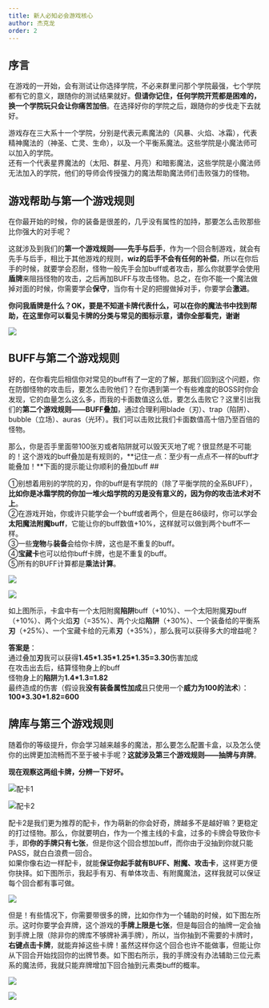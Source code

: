 ```yaml
---
title: 新人必知必会游戏核心
author: 杰克龙
order: 2
---
```

## 序言
在游戏的一开始，会有测试让你选择学院，不必来群里问那个学院最强，七个学院都有它的意义，跟随你的测试结果就好。**但请你记住，任何学院开荒都是困难的，换一个学院玩只会让你痛苦加倍**。在选择好你的学院之后，跟随你的步伐走下去就好。  

游戏存在三大系十一个学院，分别是代表元素魔法的（风暴、火焰、冰霜），代表精神魔法的（神圣、亡灵、生命），以及一个平衡系魔法。这些学院是小魔法师可以加入的学院。  
还有一个代表星界魔法的（太阳、群星、月亮）和暗影魔法，这些学院是小魔法师无法加入的学院，他们的导师会传授强力的魔法帮助魔法师们击败强力的怪物。

## **游戏帮助与第一个游戏规则**

在你最开始的时候，你的装备是很差的，几乎没有属性的加持，那要怎么击败那些比你强大的对手呢？

这就涉及到我们的**第一个游戏规则——先手与后手**，作为一个回合制游戏，就会有先手与后手，相比于其他游戏的规则，**wiz的后手不会有任何的补偿**，所以在你后手的时候，就要学会忍耐，怪物一般先手会加buff或者攻击，那么你就要学会使用**盾牌**来阻挡怪物的攻击，之后再加BUFF与攻击怪物。总之，在你不能一个魔法做掉对面的时候，你需要学会**保守**，当你有十足的把握做掉对手，你要学会**激进**。

**你问我盾牌是什么？OK，要是不知道卡牌代表什么，可以在你的魔法书中找到帮助，在这里你可以看见卡牌的分类与常见的图标示意，请你全部看完，谢谢**

![](images/帮助界面-1-1024x647.png)

## **BUFF与第二个游戏规则**

好的，在你看完后相信你对常见的buff有了一定的了解，那我们回到这个问题，你在防御怪物的攻击后，要怎么击败他们？在你遇到第一个有些难度的BOSS时你会发现，它的血量怎么这么多，而我的卡面数值这么低，要怎么击败它？这里引出我们的**第二个游戏规则——BUFF叠加**，通过合理利用blade（刃）、trap（陷阱）、bubble（立场）、auras（光环）。我们可以击败比我们卡面数值高十倍乃至百倍的怪物。

那么，你是否手里面带100张刃或者陷阱就可以毁天灭地了呢？很显然是不可能的！这个游戏的buff叠加是有规则的，**记住一点：至少有一点点不一样的buff才能叠加！**下面的提示能让你顺利的叠加buff ##

①别想着用别的学院的刃，你的buff是有学院的（除了平衡学院的全系BUFF），**比如你是冰霜学院的你加一堆火焰学院的刃是没有意义的，因为你的攻击法术对不上**。  
②在游戏开始，你或许只能学会一个buff或者两个，但是在86级时，你可以学会**太阳魔法附魔buff**，它能让你的buff数值+10%，这样就可以做到两个buff不一样。  
③一些**宠物**与**装备**会给你卡牌，这也是不重复的buff。  
④**宝藏卡**也可以给你buff卡牌，也是不重复的buff。  
⑤所有的BUFF计算都是**乘法计算**。

![](images/BUFF1.png)

![](images/BUFF2.png)

如上图所示，卡盒中有一个太阳附魔**陷阱**buff（+10%）、一个太阳附魔**刃**buff（+10%）、两个火焰**刃**（=35%）、两个火焰**陷阱**（+30%）、一个装备给的平衡系**刃**（+25%）、一个宝藏卡给的元素**刃**（+35%），那么我可以获得多大的增益呢？  
  
**答案是**：  
通过叠加**刃**我可以获得**1.45\*1.35\*1.25\*1.35=3.30**伤害加成  
在攻击出去后，结算怪物身上的buff  
怪物身上的**陷阱**为**1.4\*1.3=1.82**  
最终造成的伤害（假设我**没有装备属性加成**且只使用一个**威力为100的法术**）：**100\*3.30\*1.82=600**

## **牌库与第三个游戏规则**

随着你的等级提升，你会学习越来越多的魔法，那么要怎么配置卡盒，以及怎么使你的出牌更加流畅而不至于被卡手呢？**这就涉及第三个游戏规则——抽牌与弃牌**。

**现在观察这两组卡牌，分辨一下好坏。**

![配卡1](images/配卡1.png)

![配卡2](images/配卡2.png)

配卡2是我们更为推荐的配卡，作为萌新的你会好奇，牌越多不是越好嘛？更稳定的打过怪物。那么，你就要明白，作为一个推主线的卡盒，过多的卡牌会导致你卡手，即**你的手牌只有七张**，但是你这个回合想加buff，而你由于没抽到你就只能PASS，就白白浪费一回合。  
如果你像右边一样配卡，就能**保证你起手就有BUFF、附魔、攻击卡**，这样更方便你抉择。如下图所示，我起手有刃、有单体攻击、有附魔魔法，这样我就可以保证每个回合都有事可做。

![](images/抽牌-1024x629.png)

但是！有些情况下，你需要带很多的牌，比如你作为一个辅助的时候，如下图左所示。这时你要学会弃牌，这个游戏的**手牌上限是七张**，但是每回合的抽牌一定会抽到手牌上限（除非你的牌库不够牌补满手牌），所以，当你抽到不需要的卡牌时，**右键点击卡牌**，就能弃掉这些卡牌！虽然这样你这个回合也许不能做事，但能让你从下回合开始找回你的出牌节奏。如下图右所示，我的手牌没有办法辅助三位元素系的魔法师，我就只能弃牌增加下回合抽到元素类buff的概率。

![](images/配卡3.png)

![](images/弃牌-1024x592.png)